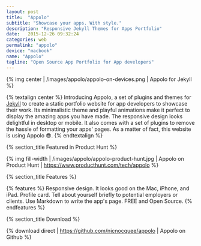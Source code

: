 ```yaml
---
layout: post
title:  "Appolo"
subtitle: "Showcase your apps. With style."
description: "Responsive Jekyll Themes for Apps Portfolio"
date:   2015-12-26 09:32:24
categories: web
permalink: "appolo"
device: "macbook"
name: "Appolo"
tagline: "Open Source App Portfolio for App developers"
---
```



{% img center | /images/appolo/appolo-on-devices.png | Appolo for Jekyll %}

{% textalign center %}
Introducing Appolo, a set of plugins and themes for [Jekyll](http://jekyllrb.com) to create a static portfolio website for app developers to showcase their work. Its minimalistic theme and playful animations make it perfect to display the amazing apps you have made. The responsive design looks delightful in desktop or mobile. It also comes with a set of plugins to remove the hassle of formatting your apps' pages. As a matter of fact, this website is using Appolo 😎.
{% endtextalign %}

{% section_title Featured in Product Hunt %}

{% img fill-width | /images/appolo/appolo-product-hunt.jpg | Appolo on Product Hunt | https://www.producthunt.com/tech/appolo %} 

{% section_title Features %}

{% features %}
Responsive design. It looks good on the Mac, iPhone, and iPad.
Profile card. Tell about yourself briefly to potential employers or clients.
Use Markdown to write the app's page.
FREE and Open Source.
{% endfeatures %}

{% section_title Download %}

{% download direct | https://github.com/nicnocquee/appolo | Appolo on Github %}
